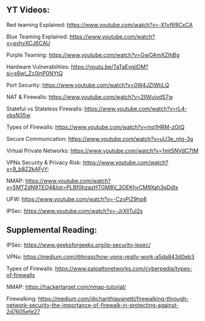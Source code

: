 ## YT Videos:

Red teaming Explained: https://www.youtube.com/watch?v=-X1vf69CxCA

Blue Teaming Explained: https://www.youtube.com/watch?v=gvhvXCJ6CAU

Purple Teaming: https://www.youtube.com/watch?v=GwOAmXZIhBg

Hardware Vulnerabilities: https://youtu.be/TaTaEvqjjDM?si=s6wj_Zc0inP0NYtQ

Port Security: https://www.youtube.com/watch?v=0W4JZIWtjLQ

NAT & Firewalls: https://www.youtube.com/watch?v=2llWuivdS7w

Stateful vs Stateless Firewalls: https://www.youtube.com/watch?v=rL4-vbsN35w

Types of FIrewalls: https://www.youtube.com/watch?v=mq1HRM-zGtQ

Secure Communication: https://www.youtube.com/watch?v=uU3e_ntg-3g

Virtual Private Networks: https://www.youtube.com/watch?v=1mtSNVdC7tM

VPNs Security & Privacy Risk: https://www.youtube.com/watch?v=9_b8Z2kAFyY;

NMAP: https://www.youtube.com/watch?v=5MTZdN9TEO4&list=PLBf0hzazHTGM8V_3OEKhvCM9Xah3qDdIx

UFW: https://www.youtube.com/watch?v=-CzvPjZ9hp8

IPSec: https://www.youtube.com/watch?v=-JrXllTuI2s


## Supplemental Reading:

IPSec: https://www.geeksforgeeks.org/ip-security-ipsec/

VPNs: https://medium.com/@hnasr/how-vpns-really-work-a5da843d0eb3

Types of Firewalls: https://www.paloaltonetworks.com/cyberpedia/types-of-firewalls

NMAP: https://hackertarget.com/nmap-tutorial/

Firewalking: https://medium.com/@charithjayanetti/firewalking-through-network-security-the-importance-of-firewalk-in-protecting-against-2d7605efe27
